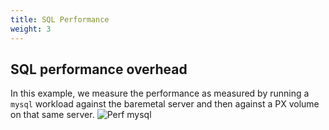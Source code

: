 ```yaml
---
title: SQL Performance
weight: 3
---
```


## SQL performance overhead
In this example, we measure the performance as measured by running a `mysql` workload against the baremetal server and then against a PX volume on that same server.
![Perf mysql](https://docs.portworx.com/images/perf-mysql.png)
